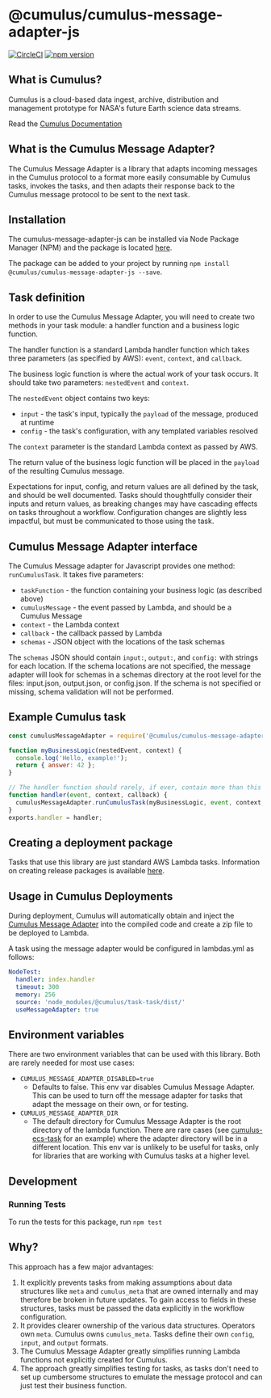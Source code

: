 # @cumulus/cumulus-message-adapter-js

[![CircleCI](https://circleci.com/gh/nasa/cumulus-message-adapter-js.svg?style=svg)](https://circleci.com/gh/nasa/cumulus-message-adapter-js)
[![npm version](https://badge.fury.io/js/%40cumulus%2Fcumulus-message-adapter-js.svg)](https://badge.fury.io/js/%40cumulus%2Fcumulus-message-adapter-js)


## What is Cumulus?

Cumulus is a cloud-based data ingest, archive, distribution and management
prototype for NASA's future Earth science data streams.

Read the [Cumulus Documentation](https://cumulus-nasa.github.io/)

## What is the Cumulus Message Adapter?

The Cumulus Message Adapter is a library that adapts incoming messages in the
Cumulus protocol to a format more easily consumable by Cumulus tasks, invokes
the tasks, and then adapts their response back to the Cumulus message protocol
to be sent to the next task.

## Installation

The cumulus-message-adapter-js can be installed via Node Package Manager (NPM) and the package is located [here](https://www.npmjs.com/package/@cumulus/cumulus-message-adapter-js).

The package can be added to your project by running `npm install @cumulus/cumulus-message-adapter-js --save`.

## Task definition

In order to use the Cumulus Message Adapter, you will need to create two
methods in your task module: a handler function and a business logic function.

The handler function is a standard Lambda handler function which takes three
parameters (as specified by AWS): `event`, `context`, and `callback`.

The business logic function is where the actual work of your task occurs. It
should take two parameters: `nestedEvent` and `context`.

The `nestedEvent` object contains two keys:

  * `input` - the task's input, typically the `payload` of the message,
    produced at runtime
  * `config` - the task's configuration, with any templated variables
    resolved

The `context` parameter is the standard Lambda context as passed by AWS.

The return value of the business logic function will be placed in the
`payload` of the resulting Cumulus message.

Expectations for input, config, and return values are all defined by the task,
and should be well documented. Tasks should thoughtfully consider their inputs
and return values, as breaking changes may have cascading effects on tasks
throughout a workflow. Configuration changes are slightly less impactful, but
must be communicated to those using the task.

## Cumulus Message Adapter interface

The Cumulus Message adapter for Javascript provides one method:
`runCumulusTask`. It takes five parameters:

  * `taskFunction` - the function containing your business logic (as described
    above)
  * `cumulusMessage` - the event passed by Lambda, and should be a Cumulus
    Message
  * `context` - the Lambda context
  * `callback` - the callback passed by Lambda
  * `schemas` - JSON object with the locations of the task schemas

The `schemas` JSON should contain `input:`, `output:`, and `config:` with strings for each location. If the schema locations are not specified, the message adapter will look for schemas in a schemas directory at the root level for the files: input.json, output.json, or config.json. If the schema is not specified or missing, schema validation will not be performed.

## Example Cumulus task

```javascript
const cumulusMessageAdapter = require('@cumulus/cumulus-message-adapter-js');

function myBusinessLogic(nestedEvent, context) {
  console.log('Hello, example!');
  return { answer: 42 };
}

// The handler function should rarely, if ever, contain more than this line
function handler(event, context, callback) {
  cumulusMessageAdapter.runCumulusTask(myBusinessLogic, event, context, callback, schemas);
}
exports.handler = handler;
```

## Creating a deployment package

Tasks that use this library are just standard AWS Lambda tasks. Information on
creating release packages is available [here](https://docs.aws.amazon.com/lambda/latest/dg/deployment-package-v2.html).

## Usage in Cumulus Deployments

During deployment, Cumulus will automatically obtain and inject the [Cumulus Message Adapter](https://github.com/cumulus-nasa/cumulus-message-adapter)
into the compiled code and create a zip file to be deployed to Lambda.

A task using the message adapter would be configured in lambdas.yml as follows:

```yaml
NodeTest:
  handler: index.handler
  timeout: 300
  memory: 256
  source: 'node_modules/@cumulus/task-task/dist/'
  useMessageAdapter: true
```

## Environment variables

There are two environment variables that can be used with this library. Both are rarely needed for most use cases:

- `CUMULUS_MESSAGE_ADAPTER_DISABLED=true`
  - Defaults to false. This env var disables Cumulus Message Adapter. This can be used to turn off the message adapter for tasks that adapt the message on their own, or for testing.
- `CUMULUS_MESSAGE_ADAPTER_DIR`
  - The default directory for Cumulus Message Adapter is the root directory of the lambda function. There are rare cases (see [cumulus-ecs-task](https://github.com/cumulus-nasa/cumulus-ecs-task) for an example) where the adapter directory will be in a different location. This env var is unlikely to be useful for tasks, only for libraries that are working with Cumulus tasks at a higher level.

## Development

### Running Tests

To run the tests for this package, run `npm test`

## Why?

This approach has a few major advantages:

1. It explicitly prevents tasks from making assumptions about data structures
   like `meta` and `cumulus_meta` that are owned internally and may therefore
   be broken in future updates. To gain access to fields in these structures,
   tasks must be passed the data explicitly in the workflow configuration.
1. It provides clearer ownership of the various data structures. Operators own
   `meta`. Cumulus owns `cumulus_meta`. Tasks define their own `config`,
   `input`, and `output` formats.
1. The Cumulus Message Adapter greatly simplifies running Lambda functions not
   explicitly created for Cumulus.
1. The approach greatly simplifies testing for tasks, as tasks don't need to
   set up cumbersome structures to emulate the message protocol and can just
   test their business function.
